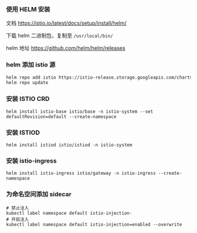 ### 使用 HELM 安装

文档 https://istio.io/latest/docs/setup/install/helm/

下载 helm 二进制包，复制至  `/usr/local/bin/`

helm 地址 https://github.com/helm/helm/releases

### helm 添加 istio 源

```sh
helm repo add istio https://istio-release.storage.googleapis.com/charts
helm repo update
```

### 安装 ISTIO CRD

```
helm install istio-base istio/base -n istio-system --set defaultRevision=default --create-namespace	
```

### 安装 ISTIOD

```
helm install istiod istio/istiod -n istio-system
```

### 安装 istio-ingress

```
helm install istio-ingress istio/gateway -n istio-ingress --create-namespace
```

### 为命名空间添加 sidecar

```
# 禁止注入
kubectl label namespace default istio-injection-
# 开启注入
kubectl label namespace default istio-injection=enabled --overwrite
```

